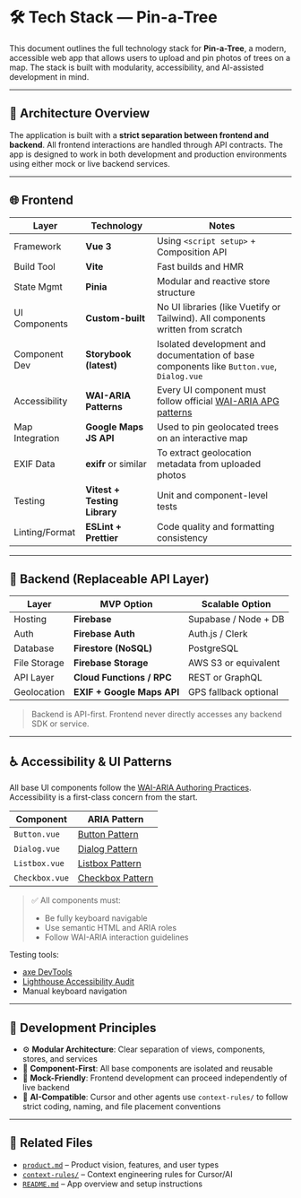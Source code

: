 # 🛠️ Tech Stack — Pin-a-Tree

This document outlines the full technology stack for **Pin-a-Tree**, a modern, accessible web app that allows users to upload and pin photos of trees on a map. The stack is built with modularity, accessibility, and AI-assisted development in mind.

---

## 🧩 Architecture Overview

The application is built with a **strict separation between frontend and backend**. All frontend interactions are handled through API contracts. The app is designed to work in both development and production environments using either mock or live backend services.

---

## 🌐 Frontend

| Layer          | Technology           | Notes |
|----------------|----------------------|-------|
| Framework      | **Vue 3**            | Using `<script setup>` + Composition API |
| Build Tool     | **Vite**             | Fast builds and HMR |
| State Mgmt     | **Pinia**            | Modular and reactive store structure |
| UI Components  | **Custom-built**     | No UI libraries (like Vuetify or Tailwind). All components written from scratch |
| Component Dev  | **Storybook (latest)** | Isolated development and documentation of base components like `Button.vue`, `Dialog.vue` |
| Accessibility  | **WAI-ARIA Patterns** | Every UI component must follow official [WAI-ARIA APG patterns](https://www.w3.org/WAI/ARIA/apg/patterns/) |
| Map Integration| **Google Maps JS API** | Used to pin geolocated trees on an interactive map |
| EXIF Data      | **exifr** or similar | To extract geolocation metadata from uploaded photos |
| Testing        | **Vitest + Testing Library** | Unit and component-level tests |
| Linting/Format | **ESLint + Prettier** | Code quality and formatting consistency |

---

## 🔧 Backend (Replaceable API Layer)

| Layer        | MVP Option               | Scalable Option          |
|--------------|--------------------------|--------------------------|
| Hosting      | **Firebase**             | Supabase / Node + DB     |
| Auth         | **Firebase Auth**        | Auth.js / Clerk          |
| Database     | **Firestore (NoSQL)**    | PostgreSQL               |
| File Storage | **Firebase Storage**     | AWS S3 or equivalent     |
| API Layer    | **Cloud Functions / RPC**| REST or GraphQL          |
| Geolocation  | **EXIF + Google Maps API** | GPS fallback optional    |

> Backend is API-first. Frontend never directly accesses any backend SDK or service.

---

## ♿ Accessibility & UI Patterns

All base UI components follow the [WAI-ARIA Authoring Practices](https://www.w3.org/WAI/ARIA/apg/patterns/). Accessibility is a first-class concern from the start.

| Component     | ARIA Pattern         |
|---------------|----------------------|
| `Button.vue`  | [Button Pattern](https://www.w3.org/WAI/ARIA/apg/patterns/button/) |
| `Dialog.vue`  | [Dialog Pattern](https://www.w3.org/WAI/ARIA/apg/patterns/dialog-modal/) |
| `Listbox.vue` | [Listbox Pattern](https://www.w3.org/WAI/ARIA/apg/patterns/listbox/) |
| `Checkbox.vue`| [Checkbox Pattern](https://www.w3.org/WAI/ARIA/apg/patterns/checkbox/) |

> ✅ All components must:
> - Be fully keyboard navigable  
> - Use semantic HTML and ARIA roles  
> - Follow WAI-ARIA interaction guidelines

Testing tools:
- [axe DevTools](https://www.deque.com/axe/devtools/)
- [Lighthouse Accessibility Audit](https://developers.google.com/web/tools/lighthouse)
- Manual keyboard navigation

---

## 🎯 Development Principles

- ⚙️ **Modular Architecture**: Clear separation of views, components, stores, and services
- 🧱 **Component-First**: All base components are isolated and reusable
- 🔁 **Mock-Friendly**: Frontend development can proceed independently of live backend
- 🧠 **AI-Compatible**: Cursor and other agents use `context-rules/` to follow strict coding, naming, and file placement conventions

---

## 📁 Related Files

- [`product.md`](./product.md) – Product vision, features, and user types
- [`context-rules/`](./context-rules/) – Context engineering rules for Cursor/AI
- [`README.md`](../README.md) – App overview and setup instructions
